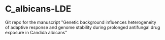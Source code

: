 # C_albicans-LDE
Git repo for the manuscript "Genetic background influences heterogeneity of adaptive response and genome stability during prolonged antifungal drug exposure in Candida albicans"
